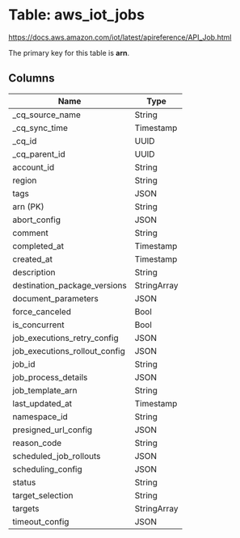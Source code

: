 # Table: aws_iot_jobs

https://docs.aws.amazon.com/iot/latest/apireference/API_Job.html

The primary key for this table is **arn**.



## Columns
| Name          | Type          |
| ------------- | ------------- |
|_cq_source_name|String|
|_cq_sync_time|Timestamp|
|_cq_id|UUID|
|_cq_parent_id|UUID|
|account_id|String|
|region|String|
|tags|JSON|
|arn (PK)|String|
|abort_config|JSON|
|comment|String|
|completed_at|Timestamp|
|created_at|Timestamp|
|description|String|
|destination_package_versions|StringArray|
|document_parameters|JSON|
|force_canceled|Bool|
|is_concurrent|Bool|
|job_executions_retry_config|JSON|
|job_executions_rollout_config|JSON|
|job_id|String|
|job_process_details|JSON|
|job_template_arn|String|
|last_updated_at|Timestamp|
|namespace_id|String|
|presigned_url_config|JSON|
|reason_code|String|
|scheduled_job_rollouts|JSON|
|scheduling_config|JSON|
|status|String|
|target_selection|String|
|targets|StringArray|
|timeout_config|JSON|